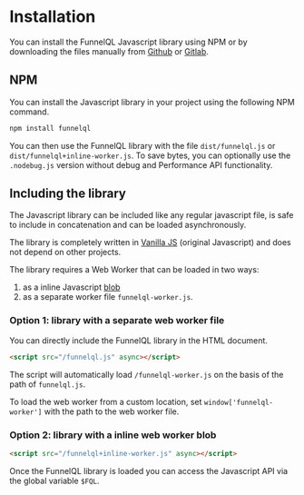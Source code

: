 # Installation

You can install the FunnelQL Javascript library using NPM or by downloading the files manually from [Github](https://github.com/FunnelQL/funnelql/) or [Gitlab](https://gitlab.com/FunnelQL/funnelql).

## NPM

You can install the Javascript library in your project using the following NPM command.

```bash
npm install funnelql
```

You can then use the FunnelQL library with the file `dist/funnelql.js` or `dist/funnelql+inline-worker.js`. To save bytes, you can optionally use the `.nodebug.js` version without debug and Performance API functionality.

## Including the library

The Javascript library can be included like any regular javascript file, is safe to include in concatenation and can be loaded asynchronously. 

The library is completely written in [Vanilla JS](http://vanilla-js.com/) (original Javascript) and does not depend on other projects.

The library requires a Web Worker that can be loaded in two ways: 

1. as a inline Javascript [blob](https://developer.mozilla.org/en-US/docs/Web/API/Blob) 
2. as a separate worker file `funnelql-worker.js`. 

### Option 1: library with a separate web worker file

You can directly include the FunnelQL library in the HTML document.

```html
<script src="/funnelql.js" async></script>
```

The script will automatically load `/funnelql-worker.js` on the basis of the path of `funnelql.js`. 

To load the web worker from a custom location, set `window['funnelql-worker']` with the path to the web worker file.

### Option 2: library with a inline web worker blob

```html
<script src="/funnelql+inline-worker.js" async></script>
```

Once the FunnelQL library is loaded you can access the Javascript API via the global variable `$FQL`.

